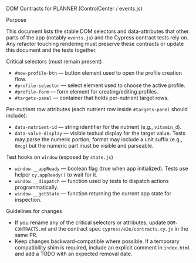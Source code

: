 DOM Contracts for PLANNER (ControlCenter / events.js)

Purpose

This document lists the stable DOM selectors and data-attributes that other parts of the app (notably `events.js`) and the Cypress contract tests rely on. Any refactor touching rendering must preserve these contracts or update this document and the tests together.

Critical selectors (must remain present)

- `#new-profile-btn` — button element used to open the profile creation flow.
- `#profile-selector` — select element used to choose the active profile.
- `#profile-form` — form element for creating/editing profiles.
- `#targets-panel` — container that holds per-nutrient target rows.

Per-nutrient row attributes (each nutrient row inside `#targets-panel` should include):

- `data-nutrient-id` — string identifier for the nutrient (e.g., `vitamin_d`).
- `data-value-display` — visible textual display for the target value. Tests may parse the numeric portion; format may include a unit suffix (e.g., `0mcg`) but the numeric part must be visible and parseable.

Test hooks on `window` (exposed by `state.js`)

- `window.__appReady` — boolean flag (true when app initialized). Tests use helper `cy.appReady()` to wait for it.
- `window.__dispatch` — function used by tests to dispatch actions programmatically.
- `window.__getState` — function returning the current app state for inspection.

Guidelines for changes

- If you rename any of the critical selectors or attributes, update `DOM-CONTRACTS.md` and the contract spec `cypress/e2e/contracts.cy.js` in the same PR.
- Keep changes backward-compatible where possible. If a temporary compatibility shim is required, include an explicit comment in `index.html` and add a TODO with an expected removal date.
